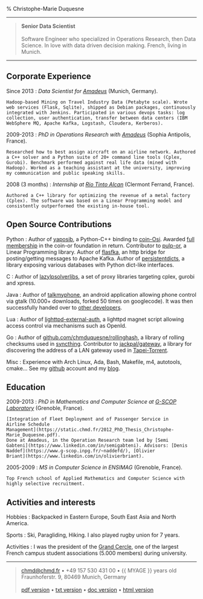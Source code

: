 % Christophe-Marie Duquesne

----

> **Senior Data Scientist**
> \
> \
> Software Engineer who specialized in Operations Research, then Data
> Science. In love with data driven decision making. French, living in
> Munich.

----

Corporate Experience
--------------------

Since 2013
:   *Data Scientist for [Amadeus](https://amadeus.com)*
    (Munich, Germany).

    Hadoop-based Mining on Travel Industry Data (Petabyte scale). Wrote
    web services (Flask, Sqlite), shipped as Debian packages, continuously
    integrated with Jenkins. Participated in various devops tasks: log
    collection, user authentication, transfer between data centers (IBM
    WebSphere MQ, Apache Kafka, Logstash, Cloudera, Kerberos).

2009-2013
:   *PhD in Operations Research with [Amadeus](https://amadeus.com)*
    (Sophia Antipolis, France).

    Researched how to best assign aircraft on an airline network. Authored
    a C++ solver and a Python suite of 20+ command line tools (Cplex,
    Gurobi). Benchmark performed against real life data (mined with
    Hadoop). Worked as a teaching assistant at the university, improving
    my communication and public speaking skills.

2008 (3 months)
:   *Internship at [Rio Tinto Alcan](https://www.riotintoalcan.com/)*
    (Clermont Ferrand, France).

    Authored a C++ library for optimizing the revenue of a metal factory
    (Cplex). The software was based on a Linear Programming model and
    consistently outperformed the existing in-house tool.

Open Source Contributions
-------------------------

Python
:   Author of
    [yaposib](https://yaposib.readthedocs.org/en/latest/index.html), a
    Python-C++ binding to [coin-Osi](https://projects.coin-or.org/Osi).
    Awarded [full membership](https://www.coin-or.org/members.html) in the
    coin-or foundation in return.
    Contributor to [pulp-or](https://pythonhosted.org/PuLP/), a Linear
    Programming library. Author of
    [flasfka](https://github.com/travel-intelligence/flasfka), an http
    bridge for posting/getting messages to Apache Kafka. Author of
    [persistentdicts](https://github.com/chmduquesne/persistentdicts), a
    library exposing various databases with Python dict-like interfaces.

C
:   Author of
    [lazylpsolverlibs](https://github.com/chmduquesne/lazylpsolverlibs), a
    set of proxy libraries targeting cplex, gurobi and xpress.

Java
:   Author of [talkmyphone](https://github.com/chmduquesne/talkmyphone), an
    android application allowing phone control via gtalk (10.000+
    downloads, forked 50 times on googlecode). It was then successfully
    handed over to [other developers](https://github.com/Yakoo63/GTalkSMS).

Lua
:   Author of
    [lighttpd-external-auth](https://github.com/chmduquesne/lighttpd-external-auth),
    a lighttpd magnet script allowing access control via mechanisms such as
    OpenId.

Go
:   Author of
    [github.com/chmduquesne/rollinghash](https://github.com/chmduquesne/rollinghash),
    a library of rolling checksums used in
    [syncthing](https://syncthing.net/). Contributor to
    [jackpal/gateway](https://github.com/jackpal/gateway), a library for
    discovering the address of a LAN gateway used in
    [Tapei-Torrent](https://github.com/jackpal/Taipei-Torrent).

Misc
:   Experience with Arch Linux, Ada, Bash, Makefile, m4, autotools,
    cmake...  See my [github](https://github.com/chmduquesne) account and my
    [blog](https://blog.chmd.fr).


Education
---------

2009-2013
:   *PhD in Mathematics and Computer Science at [G-SCOP
    Laboratory](https://www.g-scop.grenoble-inp.fr/)*
    (Grenoble, France).

    [Integration of Fleet Deployment and of Passenger Service in
    Airline Schedule
    Management](https://static.chmd.fr/2012_PhD_Thesis_Christophe-Marie_Duquesne.pdf).
    Done at Amadeus, in the Operation Research team led by [Semi
    Gabteni](https://www.linkedin.com/in/semigabteni). Advisors: [Denis
    Naddef](https://www.g-scop.inpg.fr/~naddefd/), [Olivier
    Briant](https://www.linkedin.com/in/olivierbriant).

2005-2009
:   *MS in Computer Science in ENSIMAG* (Grenoble, France).

    Top French school of Applied Mathematics and Computer Science with
    highly selective recruitment.

Activities and interests
------------------------

Hobbies
:   Backpacked in Eastern Europe, South East Asia and North
    America.

Sports
:   Ski, Paragliding, Hiking. I also played rugby union for 7 years.

Activities
:   I was the president of the [Grand
    Cercle](http://grandcercle.org), one of the largest French
    campus student associations (5.000 members) during university.

----

> <chmd@chmd.fr> • +49 157 530 431 00 • {{ MYAGE }} years old\
> Fraunhoferstr. 9, 80469 Munich, Germany\
> \
> [pdf version](https://resume.chmd.fr/index.pdf) •
> [txt version](https://resume.chmd.fr/index.txt) •
> [doc version](https://resume.chmd.fr/index.docx) •
> [html version](https://resume.chmd.fr/index.html)
